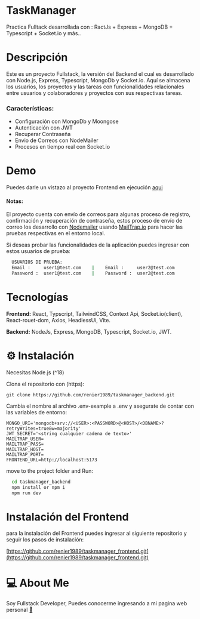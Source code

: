 # TaskManager
Practica Fulltack desarrollada con :  RactJs + Express + MongoDB + Typescript + Socket.io y más..


# Descripción

Este es un proyecto Fullstack, la versión del Backend el cual es desarrollado con Node.js, Express, Typescript, MongoDb y Socket.io. Aquí se almacena los usuarios, los proyectos y las tareas con funcionalidades relacionales entre usuarios y colaboradores y proyectos con sus respectivas tareas.

### Características:

- Configuración con MongoDb y Moongose
- Autenticación con JWT
- Recuperar Contraseña
- Envio de Correos con NodeMailer
- Procesos en tiempo real con Socket.io



# Demo 

Puedes darle un vistazo al proyecto Frontend en ejecución [aqui](https://taskmanager-frontend-renier1989.vercel.app/)

#### Notas: 
El proyecto cuenta con envío de correos para algunas proceso de registro, confirmación y recuperación de contraseña, estos proceso de envío de correo los desarrollo con [Nodemailer](https://nodemailer.com/) usando [MailTrap.io](https://mailtrap.io/) para hacer las pruebas respectivas en el entorno local.

Si deseas probar las funcionalidades de la aplicación puedes ingresar con estos usuarios de prueba:

```bash
  USUARIOS DE PRUEBA:
  Email :     user1@test.com    |    Email :     user2@test.com
  Password :  user1@test.com    |    Password :  user2@test.com
```



# Tecnologías

**Frontend:** React, Typscript, TailwindCSS, Context Api, Socket.io(client), React-rouet-dom, Axios, HeadlessUi, Vite.

**Backend:** NodeJs, Express, MongoDB, Typescript, Socket.io, JWT.


# ⚙ Instalación

Necesitas Node.js (^18)

Clona el repositorio con (https):
```
git clone https://github.com/renier1989/taskmanager_backend.git 
```
Cambia el nombre al archivo .env-example a .env y asegurate de contar con las variables de entorno: 
```
MONGO_URI='mongodb+srv://<USER>:<PASSWORD>@<HOST>/<DBNAME>?retryWrites=true&w=majority'
JWT_SECRET='<string cualquier cadena de texto>'
MAILTRAP_USER=
MAILTRAP_PASS=
MAILTRAP_HOST=
MAILTRAP_PORT=
FRONTEND_URL=http://localhost:5173
```
move to the project folder and Run:
```bash
  cd taskmanager_backend
  npm install or npm i
  npm run dev
```
    
# Instalación del Frontend

para la instalación del Frontend puedes ingresar al siguiente repositorio y seguir los pasos de instalación:

[https://github.com/renier1989/taskmanager_frontend.git](https://github.com/renier1989/taskmanager_frontend.git)






# 💻 About Me
Soy Fullstack Developer,
Puedes conocerme ingresando a mi pagina web personal [🔗](http://reniervargas.com/)